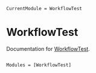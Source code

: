 ```@meta
CurrentModule = WorkflowTest
```

# WorkflowTest

Documentation for [WorkflowTest](https://github.com/inshallah573@googlemail.com/WorkflowTest.jl).

```@index
```

```@autodocs
Modules = [WorkflowTest]
```
